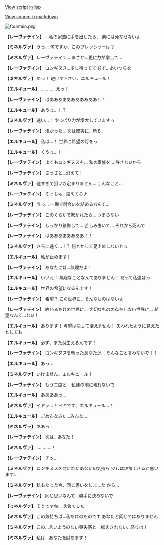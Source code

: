 [View script in lisp](../scripts/210122071.txt)

[View source in markdown](210122071.md)

![fountain.png](../images/backgrounds/fountain.png)

**【レーヴァテイン】**
…私の家族に手を出したら、
楽には死なせないよ

**【ミネルヴァ】**
うっ…
何ですか、このプレッシャーは？

**【ミネルヴァ】**
レーヴァテイン…
まさか…更に力が増して…

**【レーヴァテイン】**
ロンギヌス…少し待ってて
必ず…あいつらを

**【ミネルヴァ】**
あっ！
避けて下さい、エルキュール！

**【エルキュール】**
…………えっ？

**【レーヴァテイン】**
はあああああああああああ！！

**【エルキュール】**
あうっ…！？

**【ミネルヴァ】**
速い…！
やっぱり力が増大していますっ

**【レーヴァテイン】**
浅かった…
次は確実に…斬る

**【エルキュール】**
私は…！
世界に希望の灯をっ

**【エルキュール】**
くうっ…！

**【レーヴァテイン】**
よくもロンギヌスを…
私の家族を…
許さないから

**【レーヴァテイン】**
さっさと…消えて！

**【ミネルヴァ】**
速すぎて狙いが定まりません…
こんなこと…

**【レーヴァテイン】**
そっちも…見えてるよ

**【ミネルヴァ】**
うっ…
一瞬で間合いを詰めるなんて…

**【レーヴァテイン】**
このくらいで驚かれたら…
つまらない

**【レーヴァテイン】**
しっかり後悔して…
苦しみ抜いて…
それから死んで

**【レーヴァテイン】**
はああああああああ！！

**【ミネルヴァ】**
さらに速く…！？
何とかして足止めしないとっ

**【エルキュール】**
私が止めます！

**【レーヴァテイン】**
あなたには…無理だよ！

**【エルキュール】**
いいえ！
無理なことなんてありません！
だって私達はっ

**【エルキュール】**
世界の希望になるんです！

**【レーヴァテイン】**
希望？
この世界に…そんなものはないよ

**【レーヴァテイン】**
終わるだけの世界に…
大切なものの存在しない世界に…
希望なんて…ない！

**【エルキュール】**
あります！
希望は決して潰えません！
失われたように見えたとしても

**【エルキュール】**
必ず、また芽生えるんです！

**【レーヴァテイン】**
ロンギヌスを斬ったあなたが…
そんなこと言わないで！！

**【エルキュール】**
あっ…

**【ミネルヴァ】**
いけません、エルキュール！

**【レーヴァテイン】**
もう二度と…
私達の前に現れないで

**【エルキュール】**
ああああっ…

**【ミネルヴァ】**
イヤッ…！
イヤです、エルキュール…！

**【エルキュール】**
ごめんなさい…みんな…

**【ミネルヴァ】**
ああっ…

**【レーヴァテイン】**
次は…あなた！

**【ミネルヴァ】**
…………！

**【レーヴァテイン】**
チッ…

**【ミネルヴァ】**
ロンギヌスを討たれたあなたの気持ち
少しは理解できると思います…

**【ミネルヴァ】**
私もたった今、同じ思いをしました
から…

**【レーヴァテイン】**
同じ思いなんて…勝手に決めないで

**【ミネルヴァ】**
そうですね…
失言でした

**【ミネルヴァ】**
この気持ちは…私だけのものです
あなたと同じではありません

**【ミネルヴァ】**
この…言いようのない喪失感と…
抑えきれない…怒りは！

**【ミネルヴァ】**
私は…あなたを討ちます！